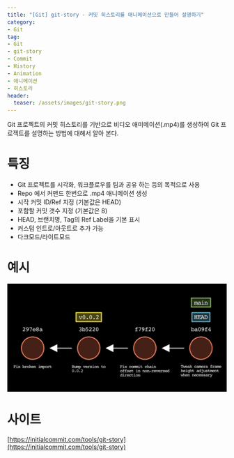 ```yaml
---
title: "[Git] git-story - 커밋 히스토리를 애니메이션으로 만들어 설명하기"
category: 
- Git
tag:
- Git
- git-story
- Commit
- History
- Animation
- 애니메이션
- 히스토리
header:
  teaser: /assets/images/git-story.png
---
```


Git 프로젝트의 커밋 히스토리를 기반으로 비디오 애미메이션(.mp4)를 생성하여 Git 프로젝트를 설명하는 방법에 대해서 알아 본다.

# 특징

* Git 프로젝트를 시각화, 워크플로우를 팀과 공유 하는 등의 목적으로 사용
* Repo 에서 커맨드 한번으로 .mp4 애니메이션 생성
 * 시작 커밋 ID/Ref 지정 (기본값은 HEAD)
 * 포함할 커밋 갯수 지정 (기본값은 8)
 * HEAD, 브랜치명, Tag의 Ref Label을 기본 표시
* 커스텀 인트로/아웃트로 추가 가능
* 다크모드/라이트모드

# 예시

![](/assets/images/git-story.png)

# 사이트

[https://initialcommit.com/tools/git-story](https://initialcommit.com/tools/git-story)